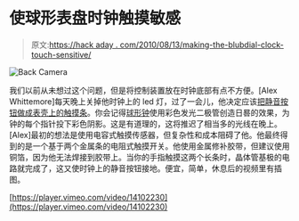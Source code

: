 # 使球形表盘时钟触摸敏感

> 原文:[https://hack aday . com/2010/08/13/making-the-blubdial-clock-touch-sensitive/](https://hackaday.com/2010/08/13/making-the-blubdial-clock-touch-sensitive/)

![](../Images/3072878447c2828a4c9d40f8b31402ae.png "Back Camera")

我们以前从未想过这个问题，但是将控制装置放在时钟底部有点不方便。[Alex Whittemore]每天晚上关掉他时钟上的 led 灯，过了一会儿，他决定应该[把静音按钮做成表壳上的触摸条](http://www.alexwhittemore.com/?p=447)。你会记得[球形钟](http://hackaday.com/2009/12/10/bulbdial-clock-kit-released/)使用彩色发光二极管创造日晷的效果，为钟的每个指针投下彩色阴影。这是有道理的，这将推迟了相当多的光线在晚上。[Alex]最初的想法是使用电容式触摸传感器，但复杂性和成本阻碍了他。他最终得到的是一个基于两个金属条的电阻式触摸开关。他使用金属修补胶带，但建议使用铜箔，因为他无法焊接到胶带上。当你的手指触摸这两个长条时，晶体管基极的电路就完成了，这又使时钟上的静音按钮接地。便宜，简单，休息后的视频里有插图。

[https://player.vimeo.com/video/14102230](https://player.vimeo.com/video/14102230)